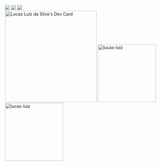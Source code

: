 <div>
 <a href="mailto://lucas.ldsilva10@gmail.com"><img src="https://img.shields.io/badge/Gmail-D14836?style=for-the-badge&logo=gmail&logoColor=white"></a>
 <a href="linkedin.com/in/lucas-luiz-da-silva-53112b1bb/"><img src="https://img.shields.io/badge/linkedin-%230077B5.svg?style=for-the-badge&logo=linkedin&logoColor=white"></a>
 <a href="https://www.instagram.com/lusca_luiz_/"><img src="https://img.shields.io/badge/Instagram-%23E4405F.svg?style=for-the-badge&logo=Instagram&logoColor=white"></a>
</div>
<div>
 <a href="https://app.daily.dev/usca"><img src="https://api.daily.dev/devcards/8fce0e8b6f4e4531887df8086c2091a6.png?r=pvx" width="300" alt="Lucas Luiz da Silva's Dev Card"/></a>
 <img height=190  src="https://github-readme-stats.vercel.app/api?username=lucas-luiz&show_icons=true&locale=en&theme=dracula&count_private=true" alt="lucas-luiz" />
 <img height=190 src="https://github-readme-stats.vercel.app/api/top-langs?username=lucas-luiz&show_icons=true&locale=en&theme=dracula&hide=scss" alt="lucas-luiz" />

</div>
  



